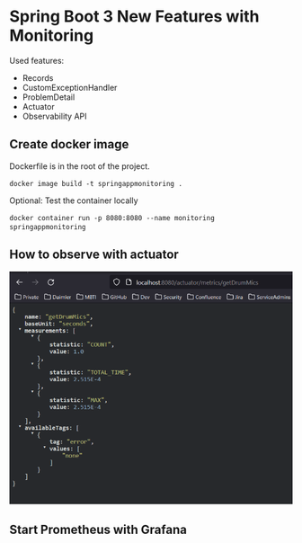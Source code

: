 # Spring Boot 3 New Features with Monitoring

Used features:

- Records
- CustomExceptionHandler
- ProblemDetail
- Actuator
- Observability API

## Create docker image
Dockerfile is in the root of the project.

```shell
docker image build -t springappmonitoring .
```


Optional: Test the container locally
```shell
docker container run -p 8080:8080 --name monitoring springappmonitoring
```
## How to observe with actuator

![img.png](img.png)

## Start Prometheus with Grafana

